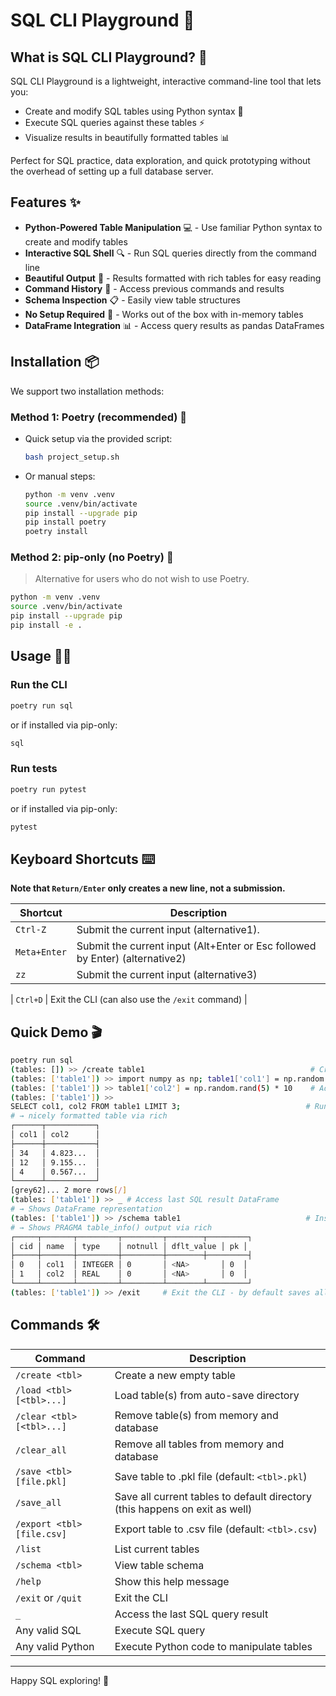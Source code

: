 # SQL CLI Playground 🚀

## What is SQL CLI Playground? 🤔

SQL CLI Playground is a lightweight, interactive command-line tool that lets you:
- Create and modify SQL tables using Python syntax 🐍
- Execute SQL queries against these tables ⚡
- Visualize results in beautifully formatted tables 📊

Perfect for SQL practice, data exploration, and quick prototyping without the overhead of setting up a full database server.

## Features ✨

- **Python-Powered Table Manipulation** 💻 - Use familiar Python syntax to create and modify tables
- **Interactive SQL Shell** 🔍 - Run SQL queries directly from the command line
- **Beautiful Output** 🎨 - Results formatted with rich tables for easy reading
- **Command History** 📜 - Access previous commands and results
- **Schema Inspection** 📋 - Easily view table structures
- **No Setup Required** 🔧 - Works out of the box with in-memory tables
- **DataFrame Integration** 📊 - Access query results as pandas DataFrames

## Installation 📦

We support two installation methods:

### Method 1: Poetry (recommended) 🎵
- Quick setup via the provided script:
  ```bash
  bash project_setup.sh
  ```
- Or manual steps:
  ```bash
  python -m venv .venv
  source .venv/bin/activate
  pip install --upgrade pip
  pip install poetry
  poetry install
  ```

### Method 2: pip-only (no Poetry) 🔄
> Alternative for users who do not wish to use Poetry.

```bash
python -m venv .venv
source .venv/bin/activate
pip install --upgrade pip
pip install -e .
```

## Usage 🏃‍♂️

### Run the CLI
```bash
poetry run sql
```
or if installed via pip-only:
```bash
sql
```

### Run tests
```bash
poetry run pytest
```
or if installed via pip-only:
```bash
pytest
```

## Keyboard Shortcuts ⌨️

**Note that `Return/Enter` only creates a new line, not a submission.**

| Shortcut | Description |
|----------|-------------|
| `Ctrl-Z` | Submit the current input (alternative1). |
| `Meta+Enter` | Submit the current input (Alt+Enter or Esc followed by Enter) (alternative2) |
| `zz` | Submit the current input (alternative3) |

| `Ctrl+D` | Exit the CLI (can also use the `/exit` command) |

## Quick Demo 🎬

```bash
poetry run sql
(tables: []) >> /create table1                                     # Create a new table
(tables: ['table1']) >> import numpy as np; table1['col1'] = np.random.randint(1, 50, 5)  # Add data using Python
(tables: ['table1']) >> table1['col2'] = np.random.rand(5) * 10    # Add another column
(tables: ['table1']) >>
SELECT col1, col2 FROM table1 LIMIT 3;                            # Run SQL query
# → nicely formatted table via rich
┌──────┬───────────┐
│ col1 │ col2      │
├──────┼───────────┤
│ 34   │ 4.823...  │
│ 12   │ 9.155...  │
│ 4    │ 0.567...  │
└──────┴───────────┘
[grey62]... 2 more rows[/]
(tables: ['table1']) >> _ # Access last SQL result DataFrame
# → Shows DataFrame representation
(tables: ['table1']) >> /schema table1                            # Inspect table schema
# → Shows PRAGMA table_info() output via rich
┌─────┬───────┬─────────┬─────────┬────────┬─────────┐
│ cid │ name  │ type    │ notnull │ dflt_value │ pk │
├─────┼───────┼─────────┼─────────┼────────┼─────────┤
│ 0   │ col1  │ INTEGER │ 0       │ <NA>       │ 0  │
│ 1   │ col2  │ REAL    │ 0       │ <NA>       │ 0  │
└─────┴───────┴─────────┴─────────┴────────┴─────────┘
(tables: ['table1']) >> /exit     # Exit the CLI - by default saves all the currently active tables to /src/TEMP_TABLES
```

## Commands 🛠️

| Command | Description |
|---------|-------------|
| `/create <tbl>` | Create a new empty table |
| `/load <tbl> [<tbl>...]` | Load table(s) from auto-save directory |
| `/clear <tbl> [<tbl>...]` | Remove table(s) from memory and database |
| `/clear_all` | Remove all tables from memory and database |
| `/save <tbl> [file.pkl]` | Save table to .pkl file (default: `<tbl>.pkl`) |
| `/save_all` | Save all current tables to default directory (this happens on exit as well) |
| `/export <tbl> [file.csv]` | Export table to .csv file (default: `<tbl>.csv`) |
| `/list` | List current tables |
| `/schema <tbl>` | View table schema |
| `/help` | Show this help message |
| `/exit` or `/quit` | Exit the CLI |
| `_` | Access the last SQL query result |
| Any valid SQL | Execute SQL query |
| Any valid Python | Execute Python code to manipulate tables |

---

Happy SQL exploring! 🔎
